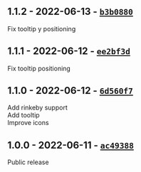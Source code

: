 ## 1.1.2 - 2022-06-13 - [`b3b0880`](https://github.com/oe-d/opensea-button/tree/b3b08803de6e6ac9e98a4a7bf8acf800b4960064)

Fix tooltip y positioning

## 1.1.1 - 2022-06-12 - [`ee2bf3d`](https://github.com/oe-d/opensea-button/tree/ee2bf3d1296ad7172de0d153772b898ecc11c6d7)

Fix tooltip positioning

## 1.1.0 - 2022-06-12 - [`6d560f7`](https://github.com/oe-d/opensea-button/tree/6d560f7656f5a3991caa185ffe8f6510c47398cc)

Add rinkeby support  
Add tooltip  
Improve icons

## 1.0.0 - 2022-06-11 - [`ac49388`](https://github.com/oe-d/opensea-button/tree/ac49388949e35137ff337d5f5ef77c67e8fc8908)

Public release
